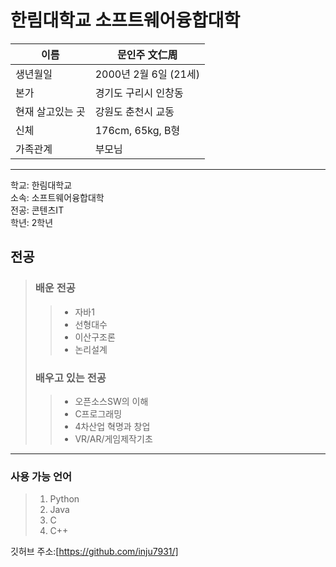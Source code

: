 
# 한림대학교 소프트웨어융합대학



|이름|문인주 文仁周|
|----|----|
|생년월일|2000년 2월 6일 (21세)|
|본가| 경기도 구리시 인창동|
|현재 살고있는 곳|강원도 춘천시 교동|
|신체|176cm, 65kg, B형|
|가족관계|부모님|  

----------------------

학교: 한림대학교  
소속: 소프트웨어융합대학  
전공: 콘텐츠IT  
학년: 2학년


##  전공
>### 배운 전공
>>* 자바1   
>>* 선형대수  
>>* 이산구조론  
>>* 논리설계  
>### 배우고 있는 전공
>>* 오픈소스SW의 이해
>>* C프로그래밍  
>>* 4차산업 혁명과 창업
>>* VR/AR/게임제작기초

-------------

### 사용 가능 언어
>1. Python
>2. Java
>3. C
>4. C++

깃허브 주소:[https://github.com/inju7931/]  



